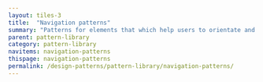 ```yaml
---
layout: tiles-3
title:  "Navigation patterns"
summary: "Patterns for elements that which help users to orientate and move around the site. "
parent: pattern-library
category: pattern-library
navitems: navigation-patterns
thispage: navigation-patterns
permalink: /design-patterns/pattern-library/navigation-patterns/
---
```

